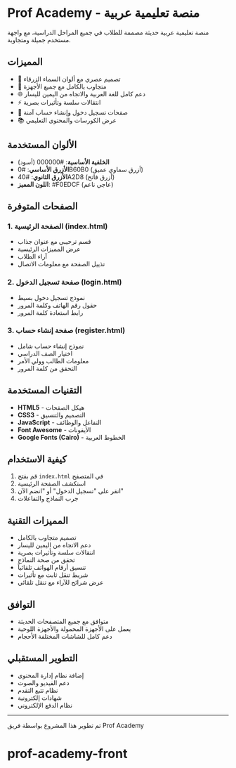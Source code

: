 # Prof Academy - منصة تعليمية عربية

منصة تعليمية عربية حديثة مصممة للطلاب في جميع المراحل الدراسية، مع واجهة مستخدم جميلة ومتجاوبة.

## المميزات

- 🎨 تصميم عصري مع ألوان السماء الزرقاء
- 📱 متجاوب بالكامل مع جميع الأجهزة
- 🌐 دعم كامل للغة العربية والاتجاه من اليمين لليسار
- ⚡ انتقالات سلسة وتأثيرات بصرية
- 🔐 صفحات تسجيل دخول وإنشاء حساب آمنة
- 📚 عرض الكورسات والمحتوى التعليمي

## الألوان المستخدمة

- **الخلفية الأساسية**: #000000 (أسود)
- **الأزرق الأساسي**: #0B60B0 (أزرق سماوي عميق)
- **الأزرق الثانوي**: #40A2D8 (أزرق فاتح)
- **اللون المميز**: #F0EDCF (عاجي ناعم)

## الصفحات المتوفرة

### 1. الصفحة الرئيسية (index.html)
- قسم ترحيبي مع عنوان جذاب
- عرض المميزات الرئيسية
- آراء الطلاب
- تذييل الصفحة مع معلومات الاتصال

### 2. صفحة تسجيل الدخول (login.html)
- نموذج تسجيل دخول بسيط
- حقول رقم الهاتف وكلمة المرور
- رابط استعادة كلمة المرور

### 3. صفحة إنشاء حساب (register.html)
- نموذج إنشاء حساب شامل
- اختيار الصف الدراسي
- معلومات الطالب وولي الأمر
- التحقق من كلمة المرور

## التقنيات المستخدمة

- **HTML5** - هيكل الصفحات
- **CSS3** - التصميم والتنسيق
- **JavaScript** - التفاعل والوظائف
- **Font Awesome** - الأيقونات
- **Google Fonts (Cairo)** - الخطوط العربية

## كيفية الاستخدام

1. قم بفتح `index.html` في المتصفح
2. استكشف الصفحة الرئيسية
3. انقر على "تسجيل الدخول" أو "انضم الآن"
4. جرب النماذج والتفاعلات

## المميزات التقنية

- تصميم متجاوب بالكامل
- دعم الاتجاه من اليمين لليسار
- انتقالات سلسة وتأثيرات بصرية
- تحقق من صحة النماذج
- تنسيق أرقام الهواتف تلقائياً
- شريط تنقل ثابت مع تأثيرات
- عرض شرائح للآراء مع تنقل تلقائي

## التوافق

- متوافق مع جميع المتصفحات الحديثة
- يعمل على الأجهزة المحمولة والأجهزة اللوحية
- دعم كامل للشاشات المختلفة الأحجام

## التطوير المستقبلي

- إضافة نظام إدارة المحتوى
- دعم الفيديو والصوت
- نظام تتبع التقدم
- شهادات إلكترونية
- نظام الدفع الإلكتروني

---

تم تطوير هذا المشروع بواسطة فريق Prof Academy
# prof-academy-front
